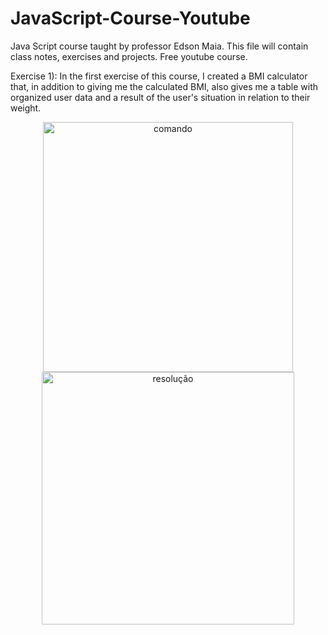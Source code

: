 # JavaScript-Course-Youtube
Java Script course taught by professor Edson Maia. This file will contain class notes, exercises and projects. Free youtube course.

Exercise 1):
In the first exercise of this course, I created a BMI calculator that, in addition to giving me the calculated BMI, also gives me a table with organized user data and a result of the user's situation in relation to their weight.

<div align="center">
    <img align="center" alt="comando" src="https://github.com/PedroBello2023/JavaScript-Course-Youtube/assets/146886458/477f7bd8-a987-4aa7-bbc1-ab418abda775" width = 400px/>
    <img align="center" alt="resolução" src="https://github.com/PedroBello2023/JavaScript-Course-Youtube/assets/146886458/dc14f666-0edf-48f3-8374-cde383b85dc0" width =404px/>
  </div>
